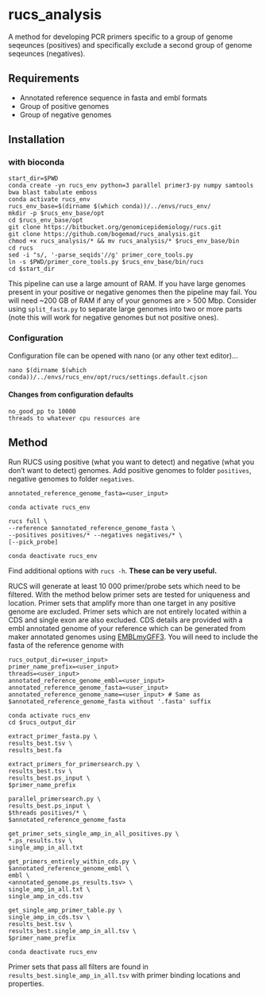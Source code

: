 # rucs_analysis
A method for developing PCR primers specific to a group of genome seqeunces (positives) and specifically exclude a second group of genome seqeunces (negatives).

## Requirements

* Annotated reference sequence in fasta and embl formats
* Group of positive genomes
* Group of negative genomes

## Installation

### with bioconda

```
start_dir=$PWD
conda create -yn rucs_env python=3 parallel primer3-py numpy samtools bwa blast tabulate emboss
conda activate rucs_env
rucs_env_base=$(dirname $(which conda))/../envs/rucs_env/
mkdir -p $rucs_env_base/opt
cd $rucs_env_base/opt
git clone https://bitbucket.org/genomicepidemiology/rucs.git
git clone https://github.com/bogemad/rucs_analysis.git
chmod +x rucs_analysis/* && mv rucs_analysis/* $rucs_env_base/bin 
cd rucs
sed -i "s/, '-parse_seqids'//g' primer_core_tools.py
ln -s $PWD/primer_core_tools.py $rucs_env_base/bin/rucs
cd $start_dir
```

This pipeline can use a large amount of RAM. If you have large genomes present in your positive or negative genomes then the pipeline may fail. You will need ~200 GB of RAM if any of your genomes are > 500 Mbp. Consider using `split_fasta.py` to separate large genomes into two or more parts (note this will work for negative genomes but not positive ones).

### Configuration

Configuration file can be opened with nano (or any other text editor)...
```
nano $(dirname $(which conda))/../envs/rucs_env/opt/rucs/settings.default.cjson
```

#### Changes from configuration defaults
```
no_good_pp to 10000
threads to whatever cpu resources are
```

## Method
Run RUCS using positive (what you want to detect) and negative (what you don’t want to detect) genomes. Add positive genomes to folder `positives`, negative genomes to folder `negatives`.

```
annotated_reference_genome_fasta=<user_input>

conda activate rucs_env

rucs full \
--reference $annotated_reference_genome_fasta \
--positives positives/* --negatives negatives/* \
[--pick_probe]

conda deactivate rucs_env
```
Find additional options with `rucs -h`. **These can be very useful.**

RUCS will generate at least 10 000 primer/probe sets which need to be filtered. With the method below primer sets are tested for uniqueness and location. Primer sets that amplify more than one target in any positive genome are excluded. Primer sets which are not entirely located within a CDS and single exon are also excluded. CDS details are provided with a embl annotated genome of your reference which can be generated from maker annotated genomes using [EMBLmyGFF3](https://github.com/NBISweden/EMBLmyGFF3). You will need to include the fasta of the reference genome with  

```
rucs_output_dir=<user_input>
primer_name_prefix=<user_input>
threads=<user_input>
annotated_reference_genome_embl=<user_input>
annotated_reference_genome_fasta=<user_input>
annotated_reference_genome_name=<user_input> # Same as $annotated_reference_genome_fasta without '.fasta' suffix

conda activate rucs_env
cd $rucs_output_dir

extract_primer_fasta.py \
results_best.tsv \
results_best.fa

extract_primers_for_primersearch.py \
results_best.tsv \
results_best.ps_input \
$primer_name_prefix

parallel_primersearch.py \
results_best.ps_input \
$threads positives/* \
$annotated_reference_genome_fasta

get_primer_sets_single_amp_in_all_positives.py \
*.ps_results.tsv \
single_amp_in_all.txt

get_primers_entirely_within_cds.py \
$annotated_reference_genome_embl \
embl \
<annotated_genome.ps_results.tsv> \
single_amp_in_all.txt \
single_amp_in_cds.tsv

get_single_amp_primer_table.py \
single_amp_in_cds.tsv \
results_best.tsv \
results_best.single_amp_in_all.tsv \
$primer_name_prefix

conda deactivate rucs_env
```

Primer sets that pass all filters are found in `results_best.single_amp_in_all.tsv` with primer binding locations and properties.
